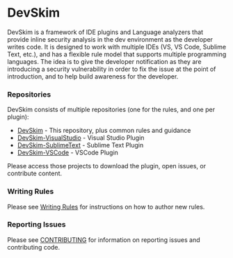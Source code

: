 # DevSkim

DevSkim is a framework of IDE plugins and Language analyzers that provide inline security analysis 
in the dev environment as the developer writes code. It is designed to work with multiple IDEs
(VS, VS Code, Sublime Text, etc.), and has a flexible rule model that supports multiple programming
languages. The idea is to give the developer notification as they are introducing a security
vulnerability in order to fix the issue at the point of introduction, and to help build awareness
for the developer.

### Repositories

DevSkim consists of multiple repositories (one for the rules, and one per plugin):

* [DevSkim](https://github.com/Microsoft/DevSkim/) - This repository, plus common rules and guidance
* [DevSkim-VisualStudio](https://github.com/Microsoft/DevSkim-VisualStudio-Plugin/) - Visual Studio Plugin
* [DevSkim-SublimeText](https://github.com/Microsoft/DevSkim-Sublime-Plugin/) - Sublime Text Plugin
* [DevSkim-VSCode](https://github.com/Microsoft/DevSkim-VSCode-Plugin/) - VSCode Plugin

Please access those projects to download the plugin, open issues, or contribute content.

### Writing Rules

Please see [Writing Rules](https://github.com/Microsoft/DevSkim/wiki/Writing-Rules) for
instructions on how to author new rules.

### Reporting Issues

Please see [CONTRIBUTING](https://github.com/Microsoft/DevSkim/blob/master/CONTRIBUTING.md) for
information on reporting issues and contributing code.

